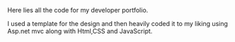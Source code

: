 Here lies all the code for my developer portfolio.


I used a template for the design and then heavily coded it to my liking using Asp.net mvc along with Html,CSS and JavaScript.
